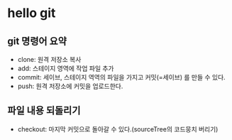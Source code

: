 # hello git

## git 명령어 요약

- clone: 원격 저장소 복사
- add: 스테이지 영역에 작업 파일 추가
- commit: 세이브, 스테이지 역역의 파일을 가지고 커밋(=세이브) 를 만들 수 있다.
- push:  원격 저장소에 커밋을 업로드한다.

## 파일 내용 되돌리기
- checkout: 마지막 커밋으로 돌아갈 수 있다.(sourceTree의 코드뭉치 버리기)